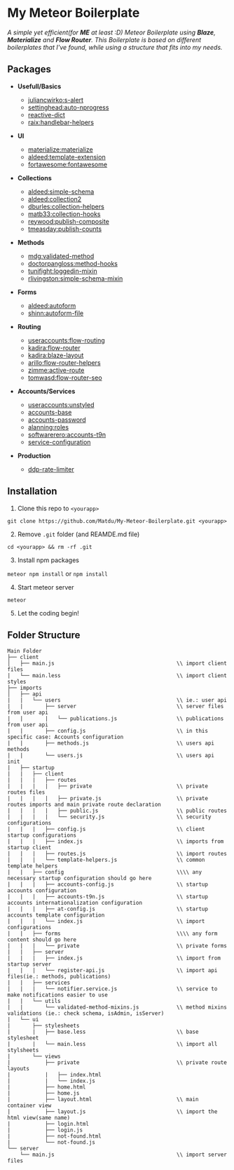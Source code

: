 # <a name="my-meteor-boilerplate"></a> My Meteor Boilerplate
_A simple yet efficient(for **ME** at least :D) Meteor Boilerplate using **Blaze**, **Materialize** and **Flow Router**._
_This Boilerplate is based on different boilerplates that I've found, while using a structure that fits into my needs._

## <a name="packages"></a> Packages
* **Usefull/Basics**
  * [juliancwirko:s-alert](http://s-alert.meteorapp.com/)
  * [settinghead:auto-nprogress](https://atmospherejs.com/settinghead/auto-nprogress)
  * [reactive-dict](https://atmospherejs.com/meteor/reactive-dict)
  * [raix:handlebar-helpers](https://atmospherejs.com/raix/handlebar-helpers)
* **UI**
  * [materialize:materialize](https://atmospherejs.com/materialize/materialize)
  * [aldeed:template-extension](https://atmospherejs.com/aldeed/template-extension)
  * [fortawesome:fontawesome](https://github.com/FortAwesome/Font-Awesome)
  
* **Collections**
  * [aldeed:simple-schema](https://atmospherejs.com/aldeed/simple-schema)
  * [aldeed:collection2](https://atmospherejs.com/aldeed/collection2)
  * [dburles:collection-helpers](https://atmospherejs.com/dburles/collection-helpers)
  * [matb33:collection-hooks](https://atmospherejs.com/matb33/collection-hooks)
  * [reywood:publish-composite](https://atmospherejs.com/reywood/publish-composite)
  * [tmeasday:publish-counts](https://atmospherejs.com/tmeasday/publish-counts)
  
* **Methods**
  * [mdg:validated-method](https://atmospherejs.com/mdg/validated-method)
  * [doctorpangloss:method-hooks](https://atmospherejs.com/doctorpangloss/method-hooks)
  * [tunifight:loggedin-mixin](https://atmospherejs.com/tunifight/loggedin-mixin)
  * [rlivingston:simple-schema-mixin](https://atmospherejs.com/rlivingston/simple-schema-mixin)
  
* **Forms**
  * [aldeed:autoform](https://atmospherejs.com/aldeed/autoform)
  * [shinn:autoform-file](https://atmospherejs.com/shinn/autoform-file)
  
* **Routing**
  * [useraccounts:flow-routing](https://atmospherejs.com/useraccounts/flow-routing)
  * [kadira:flow-router](https://atmospherejs.com/kadira/flow-router)
  * [kadira:blaze-layout](https://atmospherejs.com/kadira/blaze-layout)
  * [arillo:flow-router-helpers](https://atmospherejs.com/arillo/flow-router-helpers)
  * [zimme:active-route](https://atmospherejs.com/zimme/active-route)
  * [tomwasd:flow-router-seo](https://atmospherejs.com/tomwasd/flow-router-seo)
  
* **Accounts/Services**
  * [useraccounts:unstyled](https://atmospherejs.com/useraccounts/unstyled)
  * [accounts-base](https://atmospherejs.com/meteor/accounts-base)
  * [accounts-password](https://atmospherejs.com/meteor/accounts-password)
  * [alanning:roles](https://atmospherejs.com/alanning/roles)
  * [softwarerero:accounts-t9n](https://atmospherejs.com/softwarerero/accounts-t9n)
  * [service-configuration](https://atmospherejs.com/meteor/service-configuration)
  
* **Production**
  * [ddp-rate-limiter](https://atmospherejs.com/meteor/ddp-rate-limiter)

## <a name="installation"></a> Installation

1. Clone this repo to `<yourapp>`

  `git clone https://github.com/Matdu/My-Meteor-Boilerplate.git <yourapp>`

2. Remove `.git` folder (and REAMDE.md file)

  `cd <yourapp> && rm -rf .git`

3. Install npm packages
  
  `meteor npm install`
  or
  `npm install`

4. Start meteor server
  
  `meteor`

5. Let the coding begin!

## <a name="folder-structure"></a> Folder Structure
    Main Folder                                           
    ├── client                                            
    │   ├── main.js                                       \\ import client files
    |   └── main.less                                     \\ import client styles
    ├── imports                                           
    │   ├── api                                           
    |   |   └── users                                     \\ ie.: user api
    |   |       ├── server                                \\ server files from user api
    |   |       |   └── publications.js                   \\ publications from user api
    |   |       ├── config.js                             \\ in this specific case: Accounts configuration
    |   |       ├── methods.js                            \\ users api methods
    |   |       └── users.js                              \\ users api init
    |   ├── startup
    |   |   ├── client                                    
    |   |   |   ├── routes                                
    |   |   |   |   ├── private                           \\ private routes files
    |   |   |   |   ├── private.js                        \\ private routes imports and main private route declaration
    |   |   |   |   ├── public.js                         \\ public routes
    |   |   |   |   └── security.js                       \\ security configurations
    |   |   |   ├── config.js                             \\ client startup configurations
    |   |   |   ├── index.js                              \\ imports from startup client
    |   |   |   ├── routes.js                             \\ import routes
    |   |   |   └── template-helpers.js                   \\ common template helpers
    |   |   ├── config                                    \\\\ any necessary startup configuration should go here
    |   |   |   ├── accounts-config.js                    \\ startup accounts configuration
    |   |   |   ├── accounts-t9n.js                       \\ startup accounts internationalization configuration
    |   |   |   ├── at-config.js                          \\ startup accounts template configuration
    |   |   |   └── index.js                              \\ import configurations
    |   |   ├── forms                                     \\\\ any form content should go here
    |   |   |   └── private                               \\ private forms
    |   |   ├── server
    |   |   |   ├── index.js                              \\ import from startup server
    |   |   |   └── register-api.js                       \\ import api files(ie.: methods, publications)
    |   |   ├── services
    |   |   |   └── notifier.service.js                   \\ service to make notifications easier to use
    |   |   └── utils
    |   |       └── validated-method-mixins.js            \\ method mixins validations (ie.: check schema, isAdmin, isServer)
    |   └── ui
    |       ├── stylesheets
    |       |   ├── base.less                             \\ base stylesheet
    |       |   └── main.less                             \\ import all stylsheets
    |       └── views
    |           ├── private                               \\ private route layouts
    |           |   ├── index.html
    |           |   └── index.js
    |           ├── home.html
    |           ├── home.js
    |           ├── layout.html                           \\ main container view
    |           ├── layout.js                             \\ import the html view(same name)
    |           ├── login.html
    |           ├── login.js
    |           ├── not-found.html
    |           └── not-found.js
    └── server
        └── main.js                                       \\ import server files
